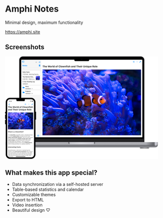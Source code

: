 # Amphi Notes

Minimal design, maximum functionality

https://amphi.site

## Screenshots

![screenshot.jpg](screenshot.png)

## What makes this app special?

- Data synchronization via a self-hosted server
- Table-based statistics and calendar
- Customizable themes
- Export to HTML
- Video insertion
- Beautiful design ♡